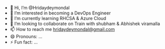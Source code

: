 - 👋 Hi, I’m @Hridaydeymondal
- 👀 I’m interested in becoming a DevOps Engineer
- 🌱 I’m currently learning RHCSA & Azure Cloud
- 💞️ I’m looking to collaborate on Train with shubham & Abhishek viramalla
- 📫 How to reach me hridaydeymondal@gmail.com 
- 😄 Pronouns: ...
- ⚡ Fun fact: ...

<!---
Hridaydeymondal/Hridaydeymondal is a ✨ special ✨ repository because its `README.md` (this file) appears on your GitHub profile.
You can click the Preview link to take a look at your changes.
--->
